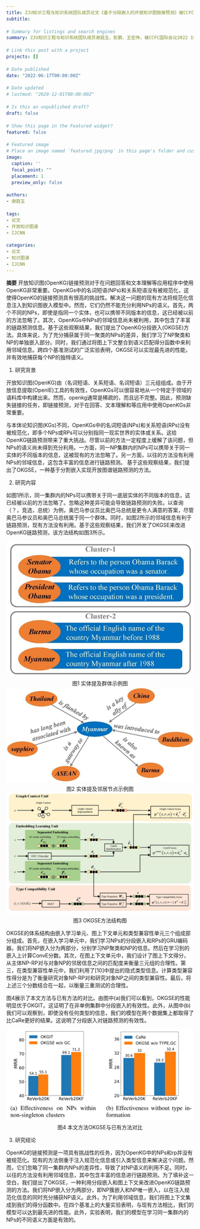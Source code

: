 ```yaml
---
title: ZJU知识工程与知识系统团队成员论文《基于分段嵌入的开放知识图链接预测》被CCFC国际会议2022 IJCNN录用
subtitle:  

# Summary for listings and search engines
summary: ZJU知识工程与知识系统团队成员谢庭玉、彭鹏、王宏伟，被CCFC国际会议2022 International Joint Conference on Neural Networks (IJCNN 2022)录用。

# Link this post with a project
projects: []

# Date published
date: "2022-06-17T00:00:00Z"

# Date updated
# lastmod: "2020-12-01T00:00:00Z"

# Is this an unpublished draft?
draft: false

# Show this page in the Featured widget?
featured: false

# Featured image
# Place an image named `featured.jpg/png` in this page's folder and customize its options here.
image:
  caption: ''
  focal_point: ""
  placement: 1
  preview_only: false

authors:
- 谢庭玉

tags:
- 论文
- 开放知识图谱
- IJCNN

categories:
- 论文
- 知识图谱
- IJCNN
---
```

**摘要**  开放知识图(OpenKG)链接预测对于在问题回答和文本理解等应用程序中使用OpenKG非常重要。OpenKGs中的名词短语(NPs)和关系短语没有被规范化，这使得OpenKG的链接预测具有很高的挑战性。解决这一问题的现有方法将规范化信息注入到知识图嵌入模型中。然而，它们仍然不能充分利用NPs的语义。首先，两个不同的NPs，即使是指同一个实体，也可以携带不同版本的信息，这已经被以前的方法忽略了。其次，OpenKGs中NPs的邻域信息尚未被利用，其中包含了丰富的链路预测信息。基于这些观察结果，我们提出了OpenKG分段嵌入(OKGSE)方法。具体来说，为了充分捕获属于同一聚类的NPs的差异，我们学习了NP聚类和NP的单独嵌入部分。同时，我们通过将图上下文整合到语义匹配得分函数中来利用邻域信息。跨四个基准测试的广泛实验表明，OKGSE可以实现最先进的性能，并有效地捕获每个NP的独特语义。

1.  研究背景

开放知识图(OpenKG)由（名词短语、关系短语、名词短语）三元组组成。由于开放信息提取(OpenIE)工具的有效性，OpenKGs可以很容易地从一个特定于领域的语料库中构建出来。然而，openkg通常是稀疏的，而且远不完整。因此，预测缺失链接的任务，即链接预测，对于在回答、文本理解和等应用中使用OpenKGs非常重要。

与本体论知识图(KGs)不同，OpenKGs中的名词短语(NPs)和关系短语(RPs)没有被规范化，即多个NPs或RPs可以分别指同一现实世界的实体或关系。这给OpenKG链路预测带来了重大挑战。尽管以前的方法一定程度上缓解了该问题，但NPs的语义尚未得到充分利用。一方面，同一NP集群内的NPs可以携带关于同一实体的不同版本的信息，这被现有的方法忽略了。另一方面，以往的方法没有利用NPs的邻域信息，这包含丰富的信息进行链路预测。
基于这些观察结果，我们提出了OKGSE，一种基于分割嵌入实现开放图谱链路预测的方法。

2.  研究内容
  
如图1所示，同一集群内的NPs可以携带关于同一底层实体的不同版本的信息，这已经被以前的方法忽略了。忽略这种差异可能会导致链路预测的失败。以查询（？，竞选，总统）为例，奥巴马参议员比奥巴马总统是更令人满意的答案，尽管奥巴马参议员和奥巴马总统属于同一个群体。同时，如图2所示的邻域信息有利于链路预测，现有方法没有利用。基于这些观察结果，我们开发了OKGSE来改进OpenKG链路预测，该方法结构如图3所示。
 
<img style="margin-bottom:5px" src='1.jpg'/>
<div style="text-align:center">图1  实体提及群体示例图</div>

<img style="margin-bottom:5px" src='2.jpg'/>
<div style="text-align:center">图2  实体提及邻居节点示例图</div>
 
<img style="margin-bottom:5px" src='3.jpg'/>
<div style="text-align:center">图3  OKGSE方法结构图</div>

OKGSE的体系结构由嵌入学习单元、图上下文单元和类型兼容性单元三个组成部分组成。首先，在嵌入学习单元中，我们学习NPs的分段嵌入和RPs的GRU编码器。我们将NP嵌入分为两部分，分别学习NP聚类和NP的信息。然后在学习到的嵌入上计算ConvE分数。其次，在图上下文单元中，我们设计了图上下文得分，从主体NP-RP对与对象NP的邻居信息之间的匹配度来衡量三元组的合理性。第三，在类型兼容性单元中，我们利用了[10]中提出的隐式类型信息。计算类型兼容性得分是为了衡量研究对象NP-RP对和研究对象NP之间的类型兼容性。最后，将上述三个分数结合在一起，以衡量三重测试的合理性。

图4展示了本文方法与已有方法的对比。由图中(a)我们可以看到，OKGSE的性能明显优于OKGIT。这证明了在非单例集群中分段嵌入的有效性。此外，从图中(b)我们可以观察到，即使没有任何类型的信息，我们的模型在两个数据集上都取得了比CaRe更好的结果。这说明了分段嵌入对链路预测的有效性。
 
<img style="margin-bottom:5px" src='4.jpg'/>
<div style="text-align:center">图4  本文方法OKGSE与已有方法对比</div>

3.  研究结论
  
OpenKG的链接预测是一项具有挑战性的任务，因为OpenKG中的NPs和rp并没有被规范化。现有的方法侧重于注入规范化信息或引入类型信息来解决这个问题。然而，它们忽略了同一集群内NPs的差异性，导致了对NP语义的利用不足。同时，以往的方法没有利用邻域信息，其中包含丰富的信息进行链路预测。为了填补这一空白，我们提出了OKGSE，一种利用分段嵌入和图上下文来改进OpenKG链路预测的方法。我们将NP嵌入分为两部分，即NP簇嵌入和NP唯一嵌入，以在注入规范化信息的同时充分捕获NP语义。此外，为了利用邻域信息，我们将图上下文集成到我们的得分函数中。在四个基准上的大量实验表明，与现有方法相比，我们的模型可以达到最先进的性能。此外，实验表明，我们的模型在学习同一集群内的NPs的不同语义方面是有效的。
